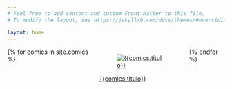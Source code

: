 ```yaml
---
# Feel free to add content and custom Front Matter to this file.
# To modify the layout, see https://jekyllrb.com/docs/themes/#overriding-theme-defaults

layout: home
---
```

<link rel="stylesheet" href="https://cdn.jsdelivr.net/npm/bulma@0.8.0/css/bulma.min.css">
<div class="columns is-gapless is-multiline">
{% for comics in site.comics %}
<div class="column is-half">
<div class="card">
  <div class="card-image">
    <figure class="image is-4by3">
        <a href="{{comics.url}}">
      <img src="{{comics.capa}}" alt="{{comics.titulo}}">
      </a>
    </figure>
  </div>
  <div class="card-content">
    <div class="media">
      <div class="media-content">
        <a href="{{comics.url}}" class="title is-4">{{comics.titulo}}</a>
        <!--<p class="subtitle is-6">{{comics.preco}}</p>-->
      </div>
    </div>
    <!--<div class="content">
        {{comics.content | markdownify }}
    </div>-->
  </div>
</div>
</div>
{% endfor %}
</div>

